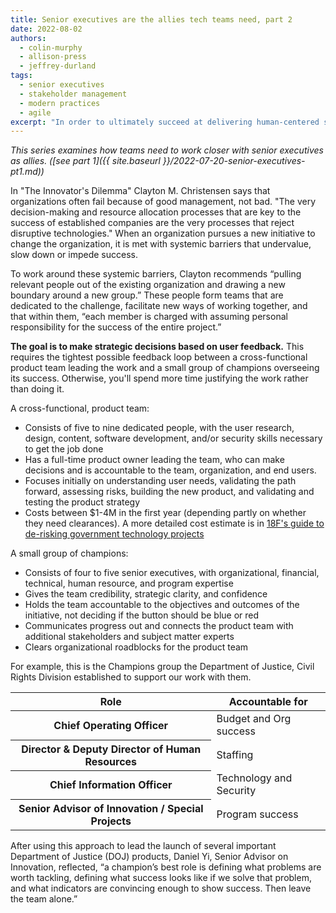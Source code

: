 ```yaml
---
title: Senior executives are the allies tech teams need, part 2
date: 2022-08-02
authors:
  - colin-murphy
  - allison-press
  - jeffrey-durland
tags:
  - senior executives
  - stakeholder management
  - modern practices
  - agile
excerpt: "In order to ultimately succeed at delivering human-centered software, two critical groups need to work closely together: the product team and a champions group. This is part two in a series on how senior executives and tech teams can be better allies."
---
```

_This series examines how teams need to work closer with senior executives as allies. ([see part 1]({{ site.baseurl }}/2022-07-20-senior-executives-pt1.md))_

In "The Innovator's Dilemma" Clayton M. Christensen says that organizations often fail because of good management, not bad. "The very decision-making and resource allocation processes that are key to the success of established companies are the very processes that reject disruptive technologies." When an organization pursues a new initiative to change the organization, it is met with systemic barriers that undervalue, slow down or impede success.

To work around these systemic barriers, Clayton recommends “pulling relevant people out of the existing organization and drawing a new boundary around a new group.” These people form teams that are dedicated to the challenge, facilitate new ways of working together, and that within them, “each member is charged with assuming personal responsibility for the success of the entire project.” 

**The goal is to make strategic decisions based on user feedback.** This requires the tightest possible feedback loop between a cross-functional product team leading the work and a small group of champions overseeing its success. Otherwise, you'll spend more time justifying the work rather than doing it.

A cross-functional, product team: 
-   Consists of five to nine dedicated people, with the user research, design, content, software development, and/or security skills necessary to get the job done
-   Has a full-time product owner leading the team, who can make decisions and is accountable to the team, organization, and end users.
-   Focuses initially on understanding user needs, validating the path forward, assessing risks, building the new product, and validating and testing the product strategy
-   Costs between $1-4M in the first year (depending partly on whether they need clearances). A more detailed cost estimate is in [18F's guide to de-risking government technology projects]([url](https://derisking-guide.18f.gov/federal-field-guide/planning/#software-development-efforts-should-be-tightly-scoped-to-reduce-risk-and-avoid-overspending))

A small group of champions:
-   Consists of four to five senior executives, with organizational, financial, technical, human resource, and program expertise
-   Gives the team credibility, strategic clarity, and confidence
-   Holds the team accountable to the objectives and outcomes of the initiative, not deciding if the button should be blue or red
-   Communicates progress out and connects the product team with additional stakeholders and subject matter experts
-   Clears organizational roadblocks for the product team

For example, this is the Champions group the Department of Justice, Civil Rights Division established to support our work with them.
<table>
  <thead>
    <tr>
      <th scope="col">Role</th>
      <th scope="col">Accountable for</th>
    </tr>
  </thead>
  <tbody>
    <tr>
      <th scope="row">Chief Operating Officer</th>
      <td>
        Budget and Org success
      </td>
    </tr>
    <tr>
      <th scope="row">Director & Deputy Director of Human Resources</th>
      <td>
        Staffing
      </td>
    </tr>
    <tr>
      <th scope="row">Chief Information Officer</th>
      <td>
        Technology and Security
      </td>
    </tr>
    <tr>
      <th scope="row">Senior Advisor of Innovation / Special Projects</th>
      <td>
        Program success
      </td>
    </tr>
  </tbody>
</table>

After using this approach to lead the launch of several important Department of Justice (DOJ) products, Daniel Yi, Senior Advisor on Innovation, reflected, “a champion’s best role is defining what problems are worth tackling, defining what success looks like if we solve that problem, and what indicators are convincing enough to show success. Then leave the team alone.”
